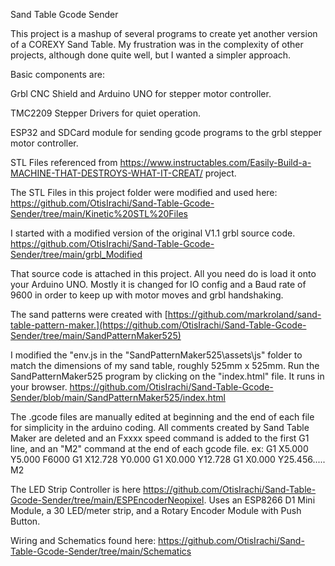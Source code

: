 Sand Table Gcode Sender
 
This project is a mashup of several programs to create yet another version of a COREXY Sand Table.
My frustration was in the complexity of other projects, although done quite well,
but I wanted a simpler approach.  

Basic components are:

Grbl CNC Shield and Arduino UNO for stepper motor controller.

TMC2209 Stepper Drivers for quiet operation.

ESP32 and SDCard module for sending gcode programs to the grbl stepper motor controller.

STL Files referenced from https://www.instructables.com/Easily-Build-a-MACHINE-THAT-DESTROYS-WHAT-IT-CREAT/  project.

The STL Files in this project folder were modified and used here:  https://github.com/OtisIrachi/Sand-Table-Gcode-Sender/tree/main/Kinetic%20STL%20Files

I started with a modified version of the original V1.1 grbl source code.
https://github.com/OtisIrachi/Sand-Table-Gcode-Sender/tree/main/grbl_Modified

That source code is attached in this project.  All you need do is load it onto your Arduino UNO.
Mostly it is changed for IO config and a Baud rate of 9600 in order to keep up with
motor moves and grbl handshaking.

The sand patterns were created with [https://github.com/markroland/sand-table-pattern-maker.](https://github.com/OtisIrachi/Sand-Table-Gcode-Sender/tree/main/SandPatternMaker525)

I modified the "env.js in the "SandPatternMaker525\assets\js" folder to match the 
dimensions of my sand table, roughly 525mm x 525mm.
Run the SandPatternMaker525 program by clicking on the "index.html" file.  It runs in your browser.
https://github.com/OtisIrachi/Sand-Table-Gcode-Sender/blob/main/SandPatternMaker525/index.html

The .gcode files are manually edited at beginning and the end of each 
file for simplicity in the arduino coding. All comments created by Sand Table Maker
are deleted and an Fxxxx speed command is added to the first G1 line, and an "M2"
command at the end of each gcode file.
ex: 
G1 X5.000 Y5.000 F6000
G1 X12.728 Y0.000
G1 X0.000 Y12.728
G1 X0.000 Y25.456.....
M2

The LED Strip Controller is here https://github.com/OtisIrachi/Sand-Table-Gcode-Sender/tree/main/ESPEncoderNeopixel.
Uses an ESP8266 D1 Mini Module,  a 30 LED/meter strip, and a Rotary Encoder Module with Push Button.

Wiring and Schematics found here: https://github.com/OtisIrachi/Sand-Table-Gcode-Sender/tree/main/Schematics





